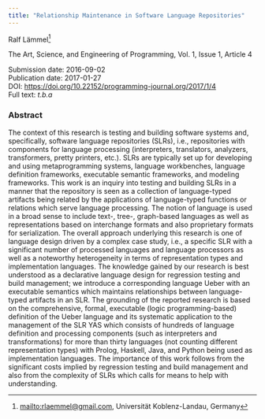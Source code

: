 ```yaml
---
title: "Relationship Maintenance in Software Language Repositories"
---
```

Ralf Lämmel[^1]

The Art, Science, and Engineering of Programming, Vol. 1, Issue 1, Article 4

Submission date: 2016-09-02  
Publication date: 2017-01-27  
DOI: <https://doi.org/10.22152/programming-journal.org/2017/1/4>  
Full text: *t.b.a*  


### Abstract
The context of this research is testing and building software systems and, specifically, software language repositories (SLRs), i.e., repositories with components for language processing (interpreters, translators, analyzers, transformers, pretty printers, etc.). SLRs are typically set up for developing and using metaprogramming systems, language workbenches, language definition frameworks, executable semantic frameworks, and modeling frameworks.
This work is an inquiry into testing and building SLRs in a manner that the repository is seen as a collection of language-typed artifacts being related by the applications of language-typed functions or relations which serve language processing. The notion of language is used in a broad sense to include text-, tree-, graph-based languages as well as representations based on interchange formats and also proprietary formats for serialization.
The overall approach underlying this research is one of language design driven by a complex case study, i.e., a specific SLR with a significant number of processed languages and language processors as well as a noteworthy heterogeneity in terms of representation types and implementation languages.
The knowledge gained by our research is best understood as a declarative language design for regression testing and build management; we introduce a corresponding language Ueber with an executable semantics which maintains relationships between language-typed artifacts in an SLR.
The grounding of the reported research is based on the comprehensive, formal, executable (logic programming-based) definition of the Ueber language and its systematic application to the management of the SLR YAS which consists of hundreds of language definition and processing components (such as interpreters and transformations) for more than thirty languages (not counting different representation types) with Prolog, Haskell, Java, and Python being used as implementation languages.
The importance of this work follows from the significant costs implied by regression testing and build management and also from the complexity of SLRs which calls for means to help with understanding.


[^1]: <mailto:rlaemmel@gmail.com>, Universität Koblenz-Landau, Germany
